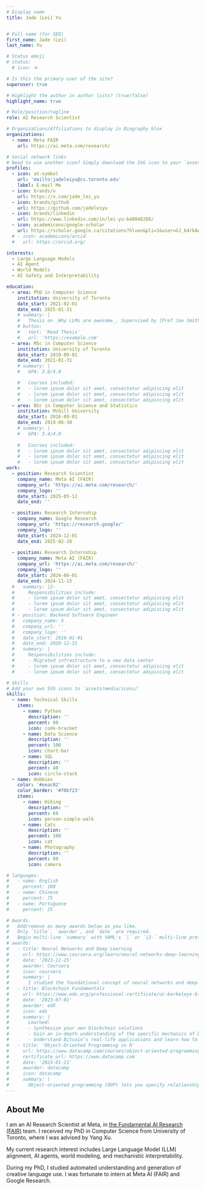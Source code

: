 ```yaml
---
# Display name
title: Jade (Lei) Yu


# Full name (for SEO)
first_name: Jade (Lei)
last_name: Yu

# Status emoji
# status:
  # icon: ☕️

# Is this the primary user of the site?
superuser: true

# Highlight the author in author lists? (true/false)
highlight_name: true

# Role/position/tagline
role: AI Research Scientist

# Organizations/Affiliations to display in Biography blox
organizations:
  - name: Meta FAIR
    url: https://ai.meta.com/research/

# Social network links
# Need to use another icon? Simply download the SVG icon to your `assets/media/icons/` folder.
profiles:
  - icon: at-symbol
    url: 'mailto:jadeleiyu@cs.toronto.edu'
    label: E-mail Me
  - icon: brands/x
    url: https://x.com/jade_lei_yu
  - icon: brands/github
    url: https://github.com/jadeleiyu
  - icon: brands/linkedin
    url: https://www.linkedin.com/in/lei-yu-b48048288/
  - icon: academicons/google-scholar
    url: https://scholar.google.ca/citations?hl=en&pli=1&user=GJ_b4rkAAAAJ
  # - icon: academicons/orcid
  #   url: https://orcid.org/

interests:
  - Large Language Models
  - AI Agent
  - World Models
  - AI Safety and Interpretability

education:
  - area: PhD in Computer Science
    institution: University of Toronto
    date_start: 2021-02-01
    date_end: 2025-01-31
    # summary: |
    #   Thesis on _Why LLMs are awesome_. Supervised by [Prof Joe Smith](https://example.com). Presented papers at 5 IEEE conferences with the contributions being published in 2 Springer journals.
    # button:
    #   text: 'Read Thesis'
    #   url: 'https://example.com'
  - area: MSc in Computer Science
    institution: University of Toronto
    date_start: 2019-09-01
    date_end: 2021-01-31
    # summary: |
    #   GPA: 3.8/4.0

    #   Courses included:
    #   - lorem ipsum dolor sit amet, consectetur adipiscing elit
    #   - lorem ipsum dolor sit amet, consectetur adipiscing elit
    #   - lorem ipsum dolor sit amet, consectetur adipiscing elit
  - area: BSc in Computer Science and Statistics
    institution: McGill University
    date_start: 2016-09-01
    date_end: 2019-06-30
    # summary: |
    #   GPA: 3.4/4.0
      
    #   Courses included:
    #   - lorem ipsum dolor sit amet, consectetur adipiscing elit
    #   - lorem ipsum dolor sit amet, consectetur adipiscing elit
    #   - lorem ipsum dolor sit amet, consectetur adipiscing elit
work:
  - position: Research Scientist
    company_name: Meta AI (FAIR)
    company_url: 'https://ai.meta.com/research/'
    company_logo: ''
    date_start: 2025-05-12
    date_end: ''

  - position: Research Internship
    company_name: Google Research
    company_url: 'https://research.google/'
    company_logo: ''
    date_start: 2024-12-01
    date_end: 2025-02-28
  
  - position: Research Internship
    company_name: Meta AI (FAIR)
    company_url: 'https://ai.meta.com/research/'
    company_logo: ''
    date_start: 2024-06-01
    date_end: 2024-11-15
  #   summary: |2-
  #     Responsibilities include:
  #     - lorem ipsum dolor sit amet, consectetur adipiscing elit
  #     - lorem ipsum dolor sit amet, consectetur adipiscing elit
  #     - lorem ipsum dolor sit amet, consectetur adipiscing elit
  # - position: Backend Software Engineer
  #   company_name: X
  #   company_url: ''
  #   company_logo: ''
  #   date_start: 2016-01-01
  #   date_end: 2020-12-31
  #   summary: |
  #     Responsibilities include:
  #     - Migrated infrastructure to a new data center
  #     - lorem ipsum dolor sit amet, consectetur adipiscing elit
  #     - lorem ipsum dolor sit amet, consectetur adipiscing elit

# Skills
# Add your own SVG icons to `assets/media/icons/`
skills:
  - name: Technical Skills
    items:
      - name: Python
        description: ''
        percent: 80
        icon: code-bracket
      - name: Data Science
        description: ''
        percent: 100
        icon: chart-bar
      - name: SQL
        description: ''
        percent: 40
        icon: circle-stack
  - name: Hobbies
    color: '#eeac02'
    color_border: '#f0bf23'
    items:
      - name: Hiking
        description: ''
        percent: 60
        icon: person-simple-walk
      - name: Cats
        description: ''
        percent: 100
        icon: cat
      - name: Photography
        description: ''
        percent: 80
        icon: camera

# languages:
#   - name: English
#     percent: 100
#   - name: Chinese
#     percent: 75
#   - name: Portuguese
#     percent: 25

# Awards.
#   Add/remove as many awards below as you like.
#   Only `title`, `awarder`, and `date` are required.
#   Begin multi-line `summary` with YAML's `|` or `|2-` multi-line prefix and indent 2 spaces below.
# awards:
#   - title: Neural Networks and Deep Learning
#     url: https://www.coursera.org/learn/neural-networks-deep-learning
#     date: '2023-11-25'
#     awarder: Coursera
#     icon: coursera
#     summary: |
#       I studied the foundational concept of neural networks and deep learning. By the end, I was familiar with the significant technological trends driving the rise of deep learning; build, train, and apply fully connected deep neural networks; implement efficient (vectorized) neural networks; identify key parameters in a neural network’s architecture; and apply deep learning to your own applications.
#   - title: Blockchain Fundamentals
#     url: https://www.edx.org/professional-certificate/uc-berkeleyx-blockchain-fundamentals
#     date: '2023-07-01'
#     awarder: edX
#     icon: edx
#     summary: |
#       Learned:
#       - Synthesize your own blockchain solutions
#       - Gain an in-depth understanding of the specific mechanics of Bitcoin
#       - Understand Bitcoin’s real-life applications and learn how to attack and destroy Bitcoin, Ethereum, smart contracts and Dapps, and alternatives to Bitcoin’s Proof-of-Work consensus algorithm
#   - title: 'Object-Oriented Programming in R'
#     url: https://www.datacamp.com/courses/object-oriented-programming-with-s3-and-r6-in-r
#     certificate_url: https://www.datacamp.com
#     date: '2023-01-21'
#     awarder: datacamp
#     icon: datacamp
#     summary: |
#       Object-oriented programming (OOP) lets you specify relationships between functions and the objects that they can act on, helping you manage complexity in your code. This is an intermediate level course, providing an introduction to OOP, using the S3 and R6 systems. S3 is a great day-to-day R programming tool that simplifies some of the functions that you write. R6 is especially useful for industry-specific analyses, working with web APIs, and building GUIs.
---
```



## About Me

I am an AI Research Scientist at Meta, in [the Fundamental AI Research (FAIR)](https://ai.meta.com/research/) team. I received my PhD in Computer Science from University of Toronto, where I was advised by Yang Xu. 

My current research interest includes Large Language Model (LLM) alignment, AI agents, world modeling, and mechanistic interpretability.

During my PhD, I studied automated understanding and generation of creative language use. I was fortunate to intern at Meta AI (FAIR) and Google Research. 


